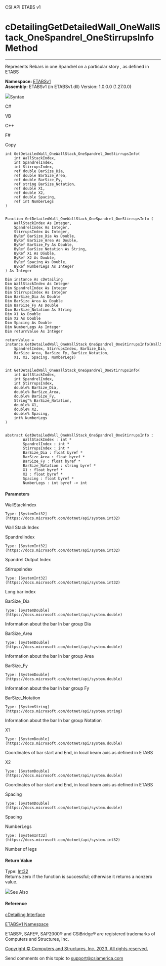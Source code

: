﻿

CSI API ETABS v1

# cDetailingGetDetailedWall_OneWallStack_OneSpandrel_OneStirrupsInfo Method  
  
---  
  
Represents Rebars in one Spandrel on a particular story , as defined in ETABS

**Namespace:** [ETABSv1](2780f1b8-2033-5289-2298-1cdb2a7508d9.htm)  
**Assembly:** ETABSv1 (in ETABSv1.dll) Version: 1.0.0.0 (1.27.0.0)

![](../icons/SectionExpanded.png)Syntax

C#

VB

C++

F#

Copy

    
    
    int GetDetailedWall_OneWallStack_OneSpandrel_OneStirrupsInfo(
    	int WallStackIndex,
    	int SpandrelIndex,
    	int StirrupsIndex,
    	ref double BarSize_Dia,
    	ref double BarSize_Area,
    	ref double BarSize_Fy,
    	ref string BarSize_Notation,
    	ref double X1,
    	ref double X2,
    	ref double Spacing,
    	ref int NumberLegs
    )
    
    
    Function GetDetailedWall_OneWallStack_OneSpandrel_OneStirrupsInfo ( 
    	WallStackIndex As Integer,
    	SpandrelIndex As Integer,
    	StirrupsIndex As Integer,
    	ByRef BarSize_Dia As Double,
    	ByRef BarSize_Area As Double,
    	ByRef BarSize_Fy As Double,
    	ByRef BarSize_Notation As String,
    	ByRef X1 As Double,
    	ByRef X2 As Double,
    	ByRef Spacing As Double,
    	ByRef NumberLegs As Integer
    ) As Integer
    
    Dim instance As cDetailing
    Dim WallStackIndex As Integer
    Dim SpandrelIndex As Integer
    Dim StirrupsIndex As Integer
    Dim BarSize_Dia As Double
    Dim BarSize_Area As Double
    Dim BarSize_Fy As Double
    Dim BarSize_Notation As String
    Dim X1 As Double
    Dim X2 As Double
    Dim Spacing As Double
    Dim NumberLegs As Integer
    Dim returnValue As Integer
    
    returnValue = instance.GetDetailedWall_OneWallStack_OneSpandrel_OneStirrupsInfo(WallStackIndex, 
    	SpandrelIndex, StirrupsIndex, BarSize_Dia, 
    	BarSize_Area, BarSize_Fy, BarSize_Notation, 
    	X1, X2, Spacing, NumberLegs)
    
    
    int GetDetailedWall_OneWallStack_OneSpandrel_OneStirrupsInfo(
    	int WallStackIndex, 
    	int SpandrelIndex, 
    	int StirrupsIndex, 
    	double% BarSize_Dia, 
    	double% BarSize_Area, 
    	double% BarSize_Fy, 
    	String^% BarSize_Notation, 
    	double% X1, 
    	double% X2, 
    	double% Spacing, 
    	int% NumberLegs
    )
    
    
    abstract GetDetailedWall_OneWallStack_OneSpandrel_OneStirrupsInfo : 
            WallStackIndex : int * 
            SpandrelIndex : int * 
            StirrupsIndex : int * 
            BarSize_Dia : float byref * 
            BarSize_Area : float byref * 
            BarSize_Fy : float byref * 
            BarSize_Notation : string byref * 
            X1 : float byref * 
            X2 : float byref * 
            Spacing : float byref * 
            NumberLegs : int byref -> int 
    

#### Parameters

WallStackIndex

    Type: [SystemInt32](https://docs.microsoft.com/dotnet/api/system.int32)  
Wall Stack Index

SpandrelIndex

    Type: [SystemInt32](https://docs.microsoft.com/dotnet/api/system.int32)  
Spandrel Output Index

StirrupsIndex

    Type: [SystemInt32](https://docs.microsoft.com/dotnet/api/system.int32)  
Long bar index

BarSize_Dia

    Type: [SystemDouble](https://docs.microsoft.com/dotnet/api/system.double)  
Information about the bar In bar group Dia

BarSize_Area

    Type: [SystemDouble](https://docs.microsoft.com/dotnet/api/system.double)  
Information about the bar In bar group Area

BarSize_Fy

    Type: [SystemDouble](https://docs.microsoft.com/dotnet/api/system.double)  
Information about the bar In bar group Fy

BarSize_Notation

    Type: [SystemString](https://docs.microsoft.com/dotnet/api/system.string)  
Information about the bar In bar group Notation

X1

    Type: [SystemDouble](https://docs.microsoft.com/dotnet/api/system.double)  
Coordinates of bar start and End, in local beam axis as defined in ETABS

X2

    Type: [SystemDouble](https://docs.microsoft.com/dotnet/api/system.double)  
Coordinates of bar start and End, in local beam axis as defined in ETABS

Spacing

    Type: [SystemDouble](https://docs.microsoft.com/dotnet/api/system.double)  
Spacing

NumberLegs

    Type: [SystemInt32](https://docs.microsoft.com/dotnet/api/system.int32)  
Number of legs

#### Return Value

Type: [Int32](https://docs.microsoft.com/dotnet/api/system.int32)  
Returns zero if the function is successful; otherwise it returns a nonzero
value.

![](../icons/SectionExpanded.png)See Also

#### Reference

[cDetailing Interface](361a91e7-25b4-8a09-dff9-a6b292f4ba73.htm)

[ETABSv1 Namespace](2780f1b8-2033-5289-2298-1cdb2a7508d9.htm)

ETABS®, SAFE®, SAP2000® and CSiBridge® are registered trademarks of Computers
and Structures, Inc.  

[Copyright © Computers and Structures, Inc. 2023. All rights
reserved.](http://www.csiamerica.com)

Send comments on this topic to
[support@csiamerica.com](mailto:support%40csiamerica.com?Subject=CSI%20API%20ETABS%20v1)

